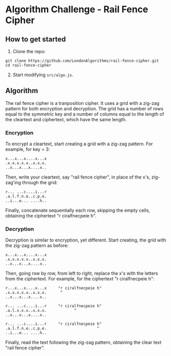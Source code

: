 # Algorithm Challenge - Rail Fence Cipher

## How to get started
1. Clone the repo:
```
git clone https://github.com/LondonAlgorithms/rail-fence-cipher.git
cd rail-fence-cipher
```

2. Start modifying `src/algo.js`. 


## Algorithm
The rail fence cipher is a tranposition cipher. It uses a grid with a zig-zag 
pattern for both encryption and decryption. The grid has a number of rows
equal to the symmetric key and a number of columns equal to the length of the
cleartext and ciphertext, which have the same length.

### Encryption
To encrypt a cleartext, start creating a grid with a zig-zag pattern. For 
example, for key = 3:

```
x...x...x....x...x
.x.x.x.x.x..x.x.x.
..x...x...x....x..
```

Then, write your cleartext, say "rail fence cipher", in place of the x's, 
zig-zag'ing through the grid:

```
r... ...c....i...r
.a.l.f.n.e..c.p.e.
..i...e... ....h..
```

Finally, concatenate sequentially each row, skipping the empty cells, obtaining
the ciphertext "r ciralfnecpeie h".

### Decryption
Decryption is similar to encryption, yet different. Start creating, the grid
with the zig-zag pattern as before:

```
x...x...x....x...x
.x.x.x.x.x..x.x.x.
..x...x...x....x..
```

Then, going row by row, from left to right, replace the x's with the letters
from the ciphertext. For example, for the ciphertext "r ciralfnecpeie h":

```
r...x...x....x...x     "r ciralfnecpeie h"
.x.x.x.x.x..x.x.x.      ^
..x...x...x....x..

r... ...c....i...r     "r ciralfnecpeie h"
.a.l.x.x.x..x.x.x.            ^
..x...x...x....x..

r... ...c....i...r     "r ciralfnecpeie h"
.a.l.f.n.e..c.p.e.                      ^
..i...e... ....h..
```

Finally, read the text following the zig-zag pattern, obtaining the
clear text "rail fence cipher".
